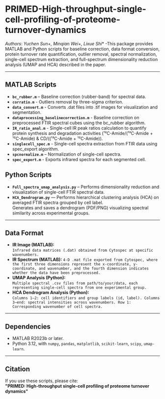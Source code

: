 # PRIMED-High-throughput-single-cell-profiling-of-proteome-turnover-dynamics
*Authors: Yuchen Sun+, Minqian Wei+, Lixue Shi**
-This package provides MATLAB and Python scripts for baseline correction, data format conversion, protein turnover rate quantification, outlier removal, spectral normalization, single-cell spectrum extraction, and full-spectrum dimensionality reduction analysis (UMAP and HCA) described in the paper.

---

## MATLAB Scripts
- **`bc_rubber.m`** – Baseline correction (rubber-band) for spectral data.  
- **`corratio.m`** - Outliers removal by three-sigma criterion.
- **`data_convert.m`** - Converts .dat files into .tif images for visualization and segmentation.
- **`dataprocessing_baselinecorrection.m`** - Baseline correction on preprocessed FTIR spectral cubes using the bc_rubber algorithm.
- **`IR_ratio_anal.m`** - Single-cell IR peak ratios calculation to quantify protein synthesis and degradation activities (¹²C-Amide/(¹³C-Amide + ¹²C-Amide) & CD/((¹³C-Amide + ¹²C-Amide)).
- **`singlecell_spec.m`** - Single-cell spectra extraction from FTIR data using spec_export algorithm.
- **`spcnormalize.m`** – Normalization of single-cell spectra.  
- **`spec_export.m`** - Exports infrared spectra for each segmented cell.

## Python Scripts
- **`Full_spectra_umap_analysis.py`** – Performs dimensionality reduction and visualization of single-cell FTIR spectral data.  
- **`HCA_Dendrogram.py`** — Performs hierarchical clustering analysis (HCA) on averaged FTIR spectra grouped by cell label.  
  Generates and saves a dendrogram (PDF/PNG) visualizing spectral similarity across experimental groups.


---

## Data Format
- **IR Image (MATLAB):**  
  `Infrared data matrices (.dat) obtained from Cytospec at specific wavenumbers.`
- **IR Spectrum (MATLAB):**
  `4-D .mat file exported from Cytospec, where the first three dimensions represent the x-coordinate, y-coordinate, and wavenumber, and the fourth dimension indicates whether the data have been preprocessed.`
- **UMAP Analysis (Python):**  
  `Multiple spectral .csv files from path/to/your/data, each representing single-cell spectra from one experimental group.` 
- **HCA Dendrogram Analysis (Python):**  
  `Columns 1–2: cell identifiers and group labels (id, label). Columns 3–end: spectral intensities across wavenumbers. Row 1: Corresponding wavenumber of cell spectra.` 

---

## Dependencies
- MATLAB R2023b or later.  
- Python 3.12, with `numpy`, `pandas`, `matplotlib`, `scikit-learn`, `scipy`, `umap-learn`.  

---

## Citation
If you use these scripts, please cite:  
**"PRIMED: High-throughput single-cell profiling of proteome turnover dynamics"**
